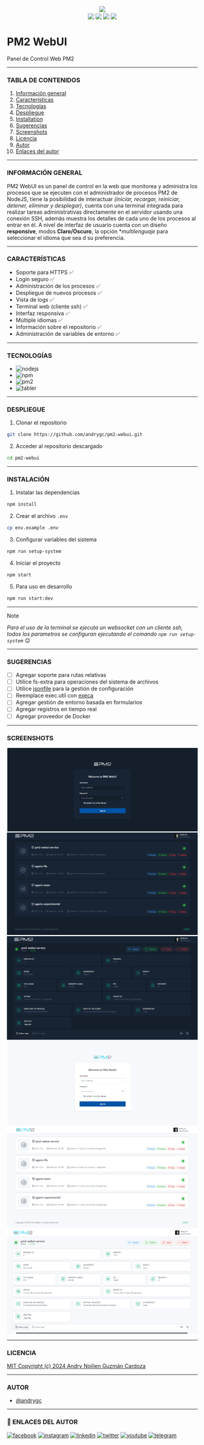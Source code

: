 <p align="center">
    <img src="https://pm2.io/assets/pm2-logo-1.png" height="130">
    <br>
    <img src="https://badgen.net/badge/release-version/v2.0.7">
    <img src="https://badgen.net/badge/release-version/v2.0.7/green">
    <img src="https://badgen.net/badge/license/MIT/green">
    <img src="https://badgen.net/badge/starred/3/yellow">
</p>


# PM2 WebUI
Panel de Control Web PM2

---

### TABLA DE CONTENIDOS
1. [Información general](#informacion-general)
2. [Características](#caracteristicas)
3. [Tecnologías](#tecnologias)
4. [Despliegue](#despliegue)
5. [Installation](#installation)
6. [Sugerencias](#sugerencias)
7. [Screenshots](#screenshots)
8. [Licencia](#licencia)
9. [Autor](#autor)
10. [Enlaces del autor](#enlaces-del-autor)

---

### INFORMACIÓN GENERAL
PM2 WebUI es un panel de control en la web que monitorea y administra los procesos que se ejecuten con el administrador de procesos PM2 de NodeJS, tiene la posibilidad de interactuar _(iniciar, recargar, reiniciar, detener, eliminar y desplegar)_, cuenta con una terminal integrada para realizar tareas administrativas directamente en el servidor usando una conexión SSH, además muestra los detalles de cada uno de los procesos al entrar en él. A nivel de interfaz de usuario cuenta con un diseño **responsive**, modos **Claro/Oscuro**, la opción **multilenguaje* para seleccionar el idioma que sea d su preferencia.

---

### CARACTERÍSTICAS
- Soporte para HTTPS :white_check_mark:
- Login seguro :white_check_mark:
- Administración de los procesos :white_check_mark:
- Despliegue de nuevos procesos :white_check_mark:
- Vista de logs :white_check_mark:
- Terminal web (cliente ssh) :white_check_mark:
- Interfaz responsiva :white_check_mark:
- Múltiple idiomas :white_check_mark:
- Información sobre el repositorio :white_check_mark:
- Administración de variables de entorno :white_check_mark:

---

### TECNOLOGÍAS
- ![nodejs](https://badgen.net/badge/node-js/18.19.0/green)
- ![npm](https://badgen.net/badge/npm/10.2.4/green)
- ![pm2](https://badgen.net/badge/pm2/5.4.2/green)
- ![tabler](https://badgen.net/badge/tabler/1.0.0-beta20/green)

---

### DESPLIEGUE
1. Clonar el repositorio
```bash
git clone https://github.com/andrygc/pm2-webui.git
```
2. Acceder al repositorio descargado
```bash
cd pm2-webui
```

---

### INSTALACIÓN
1. Instalar las dependencias
```bash
npm install
```
2. Crear el archivo `.env`
```bash
cp env.example .env
```
3. Configurar variables del sistema
```bash
npm run setup-system
```
4. Iniciar el proyecto
```bash
npm start
```
5. Para uso en desarrollo
```bash
npm run start:dev
```

---

> [!NOTE]
> *Para el uso de la terminal se ejecuta un websocket con un cliente ssh, todos los parametros se configuran ejecutando el comando `npm run setup-system`* :wink:

---

### SUGERENCIAS
- [ ] Agregar soporte para rutas relativas
- [ ] Utilice fs-extra para operaciones del sistema de archivos
- [ ] Utilice [jsonfile](https://www.npmjs.com/package/jsonfile) para la gestión de configuración
- [ ] Reemplace exec.util con [execa](https://www.npmjs.com/package/execa)
- [ ] Agregar gestión de entorno basada en formularios
- [ ] Agregar registros en tiempo real
- [ ] Agregar proveedor de Docker

---

### SCREENSHOTS
![PM2 Webui Login Dark](/screenshots/desktop-login-dark.png?raw=true "PM2 WebUI Login Dark")
![PM2 Webui Dashboard Dark](/screenshots/desktop-dashboard-dark.png?raw=true "PM2 WebUI Dashboard Dark")
![PM2 Webui App Dark](/screenshots/desktop-app-dark.png?raw=true "PM2 WebUI App Dark")
![PM2 Webui Login Light](/screenshots/desktop-login-light.png?raw=true "PM2 WebUI Login Light")
![PM2 Webui Dashboard Light](/screenshots/desktop-dashboard-light.png?raw=true "PM2 WebUI Dashboard Light")
![PM2 Webui App Light](/screenshots/desktop-app-light.png?raw=true "PM2 WebUI App Light")

---

### LICENCIA
[MIT Copyright (c) 2024 Andry Noilien Guzmán Cardoza](https://github.com/andrygc/pm2-webui/blob/main/LICENSE)

---

### AUTOR
- [@andrygc](https://www.github.com/andrygc)

---

### 🔗 ENLACES DEL AUTOR
[![facebook](https://img.shields.io/badge/Facebook-1877F2?style=for-the-badge&logo=facebook&logoColor=white)](https://facebook.com/andrynoilien)
[![instagram](https://img.shields.io/badge/Instagram-E4405F?style=for-the-badge&logo=instagram&logoColor=white)](https://www.instagram.com/andrycardoza)
[![linkedin](https://img.shields.io/badge/linkedin-0A66C2?style=for-the-badge&logo=linkedin&logoColor=white)](https://www.linkedin.com/in/andry-cardoza)
[![twitter](https://img.shields.io/badge/twitter-1DA1F2?style=for-the-badge&logo=twitter&logoColor=white)](https://twitter.com/@andrycardoza)
[![youtube](https://img.shields.io/badge/YouTube-FF0000?style=for-the-badge&logo=youtube&logoColor=white)](https://youtube.com/@andrycardoza)
[![telegram](https://img.shields.io/badge/Telegram-2CA5E0?style=for-the-badge&logo=telegram&logoColor=white)](https://t.me/andry_cardoza)
